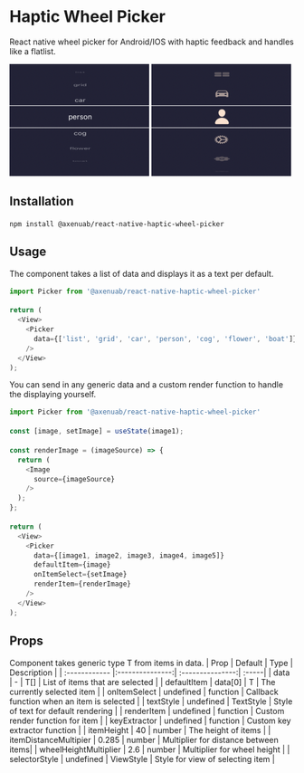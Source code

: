 # Haptic Wheel Picker
React native wheel picker for Android/IOS with haptic feedback and handles like a flatlist.


![](example-text.png)  ![](example-image.png)


## Installation
`
npm install @axenuab/react-native-haptic-wheel-picker
`

## Usage
The component takes a list of data and displays it as a text per default.

```js
import Picker from '@axenuab/react-native-haptic-wheel-picker'

return (
  <View>
    <Picker
      data={['list', 'grid', 'car', 'person', 'cog', 'flower', 'boat']}
    />
  </View>
);
```

You can send in any generic data and a custom render function to handle the displaying yourself.

```js
import Picker from '@axenuab/react-native-haptic-wheel-picker'

const [image, setImage] = useState(image1);

const renderImage = (imageSource) => {
  return (
    <Image
      source={imageSource}
    />
  );
};

return (
  <View>
    <Picker
      data={[image1, image2, image3, image4, image5]}
      defaultItem={image}
      onItemSelect={setImage}
      renderItem={renderImage}
    />
  </View>
);
```
## Props
Component takes generic type T from items in data.
| Prop  | Default  | Type | Description |
| :------------ |:---------------:| :---------------:| :-----|
| data | - | T[] | List of items that are selected |
| defaultItem | data[0] | T | The currently selected item |
| onItemSelect | undefined | function | Callback function when an item is selected |
| textStyle | undefined | TextStyle | Style of text for default rendering |
| renderItem | undefined | function | Custom render function for item |
| keyExtractor | undefined | function | Custom key extractor function |
| itemHeight | 40 | number | The height of items |
| itemDistanceMultipier | 0.285 | number | Multiplier for distance between items|
| wheelHeightMultiplier | 2.6 | number | Multiplier for wheel height |
| selectorStyle | undefined | ViewStyle | Style for view of selecting item |
